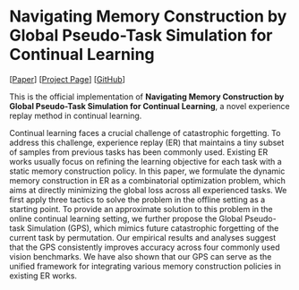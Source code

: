 # Navigating Memory Construction by Global Pseudo-Task Simulation for Continual Learning

[[Paper](https://openreview.net/forum?id=tVbJdvMxK2-)] [[Project Page](https://liuyejia.github.io/publication/nuerips/)] [[GitHub](https://github.com/liuyejia/gps_cl)]

This is the official implementation of **Navigating Memory Construction by Global Pseudo-Task Simulation for Continual Learning**, 
a novel experience replay method in continual learning. 

Continual learning faces a crucial challenge of catastrophic forgetting. To address 
this challenge, experience replay (ER) that maintains a tiny subset of samples
from previous tasks has been commonly used. Existing ER works usually focus
on refining the learning objective for each task with a static memory construction
policy. In this paper, we formulate the dynamic memory construction in ER as a
combinatorial optimization problem, which aims at directly minimizing the global
loss across all experienced tasks. We first apply three tactics to solve the problem
in the offline setting as a starting point. To provide an approximate solution
to this problem in the online continual learning setting, we further propose the
Global Pseudo-task Simulation (GPS), which mimics future catastrophic forgetting
of the current task by permutation. Our empirical results and analyses suggest
that the GPS consistently improves accuracy across four commonly used vision
benchmarks. We have also shown that our GPS can serve as the unified framework
for integrating various memory construction policies in existing ER works.

